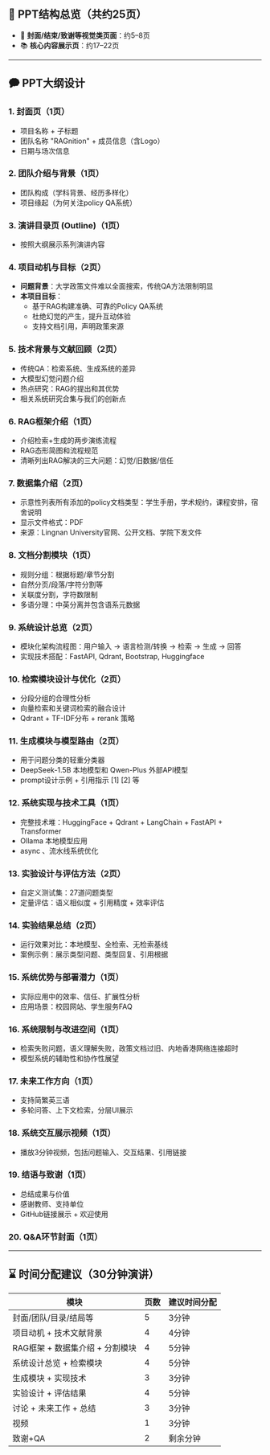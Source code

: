 ## 🌟 PPT结构总览（共约25页）

- 📄 **封面/结束/致谢等视觉类页面**：约5–8页
- 📚 **核心内容展示页**：约17–22页

---

## 🗭 PPT大纲设计

### 1. **封面页**（1页）

- 项目名称 + 子标题
- 团队名称 "RAGnition" + 成员信息（含Logo）
- 日期与场次信息

### 2. **团队介绍与背景**（1页）

- 团队构成（学科背景、经历多样化）
- 项目缘起（为何关注policy QA系统）

### 3. **演讲目录页 (Outline)**（1页）

- 按照大纲展示系列演讲内容

### 4. **项目动机与目标**（2页）

- **问题背景**：大学政策文件难以全面搜索，传统QA方法限制明显
- **本项目目标**：
    - 基于RAG构建准确、可靠的Policy QA系统
    - 杜绝幻觉的产生，提升互动体验
    - 支持文档引用，声明政策来源

### 5. **技术背景与文献回顾**（2页）

- 传统QA：检索系统、生成系统的差异
- 大模型幻觉问题介绍
- 热点研究：RAG的提出和其优势
- 相关系统研究合集与我们的创新点

### 6. **RAG框架介绍**（1页）

- 介绍检索+生成的两步演练流程
- RAG态形简图和流程规范
- 清晰列出RAG解决的三大问题：幻觉/旧数据/信任

### 7. **数据集介绍**（2页）

- 示意性列表所有添加的policy文档类型：学生手册，学术规约，课程安排，宿舍说明
- 显示文件格式：PDF
- 来源：Lingnan University官网、公开文档、学院下发文件

### 8. **文档分割模块**（1页）

- 规则分组：根据标题/章节分割
- 自然分页/段落/字符分割等
- 关联度分割，字符数限制
- 多语分理：中英分离并包含语系元数据

### 9. **系统设计总览**（2页）

- 模块化架构流程图：用户输入 → 语言检测/转换 → 检索 → 生成 → 回答
- 实现技术搭配：FastAPI, Qdrant, Bootstrap, Huggingface

### 10. **检索模块设计与优化**（2页）

- 分段分组的合理性分析
- 向量检索和关键词检索的融合设计
- Qdrant + TF-IDF分布 + rerank 策略

### 11. **生成模块与模型路由**（2页）

- 用于问题分类的轻重分类器
- DeepSeek-1.5B 本地模型和 Qwen-Plus 外部API模型
- prompt设计示例 + 引用指示 [1] [2] 等

### 12. **系统实现与技术工具**（1页）

- 完整技术堆：HuggingFace + Qdrant + LangChain + FastAPI + Transformer
- Ollama 本地模型应用
- async 、流水线系统优化

### 13. **实验设计与评估方法**（2页）

- 自定义测试集：27道问题类型
- 定量评估：语义相似度 + 引用精度 + 效率评估

### 14. **实验结果总结**（2页）

- 运行效果对比：本地模型、全检索、无检索基线
- 案例示例：展示类型问题、类型回复、引用根据

### 15. **系统优势与部署潜力**（1页）

- 实际应用中的效率、信任、扩展性分析
- 应用场景：校园网站、学生服务FAQ

### 16. **系统限制与改进空间**（1页）

- 检索失败问题，语义理解失败，政策文档过旧、内地香港网络连接超时
- 模型系统的辅助性和协作性展望

### 17. **未来工作方向**（1页）

- 支持简繁英三语
- 多轮问答、上下文检索，分层UI展示

### 18. **系统交互展示视频**（1页）

- 播放3分钟视频，包括问题输入、交互结果、引用链接

### 19. **结语与致谢**（1页）

- 总结成果与价值
- 感谢教师、支持单位
- GitHub链接展示 + 欢迎使用

### 20. **Q&A环节封面**（1页）

---

## ⌛ 时间分配建议（30分钟演讲）

| 模块                   | 页数 | 建议时间分配 |
|----------------------|----|--------|
| 封面/团队/目录/结局等         | 5  | 3分钟    |
| 项目动机 + 技术文献背景        | 4  | 4分钟    |
| RAG框架 + 数据集介绍 + 分割模块 | 4  | 5分钟    |
| 系统设计总览 + 检索模块        | 4  | 5分钟    |
| 生成模块 + 实现技术          | 3  | 3分钟    |
| 实验设计 + 评估结果          | 4  | 5分钟    |
| 讨论 + 未来工作 + 总结       | 3  | 3分钟    |
| 视频                   | 1  | 3分钟    |
| 致谢+QA                | 2  | 剩余分钟   |

